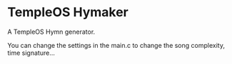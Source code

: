 # TempleOS Hymaker

A TempleOS Hymn generator.

You can change the settings in the main.c to change the song complexity, time signature...
